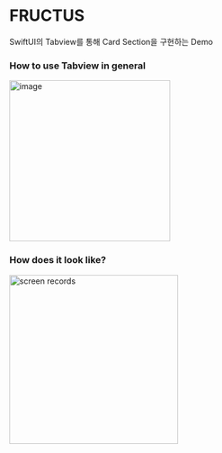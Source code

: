 # FRUCTUS
SwiftUI의 Tabview를 통해 Card Section을 구현하는 Demo
</br>

### How to use Tabview in general
<img width="286" alt="image" src="https://user-images.githubusercontent.com/57023279/210174747-0a22c4bd-d084-488c-b013-146917466e04.png">
</br>

### How does it look like?

<img width="300" alt="screen records" src="https://user-images.githubusercontent.com/57023279/210174868-6644bacb-3436-4a33-978e-e845d8440d24.gif">
